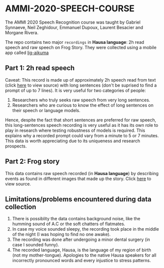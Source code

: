 # AMMI-2020-SPEECH-COURSE
The AMMI 2020 Speech Recognition course was taught by Gabriel Synnaeve, Neil Zeghidour, Emmanuel Dupoux, Laurent Besacier and Morgane Rivera.

The repo contains two major `recordings` in **Hausa language**: 2h read speech and raw speech on Frog Story. They were collected using a mobile app called [lig-aikuma](https://lig-aikuma.imag.fr/download/)
## Part 1: 2h read speech
Caveat: This record is made up of approximately 2h speech read from text (click [here](https://github.com/afrisauti/hausa_text_corpus) to view source) with long sentences (don't be suprised to find a prompt of up to 7 lines). It is very useful for two categories of people:
1. Researchers who truly seeks raw speech from very long sentences.
2. Researchers who are curious to know the effect of long sentences on their speech or language models.

Hence, despite the fact that short sentences are preferred for raw speech, this long-sentences speech recording is very useful as it has its own role to play in research where testing robustness of models is required. This explains why a recorded prompt could vary from a minute to 5 or 7 minutes. This data is worth appreciating due to its uniqueness and research prospects.
## Part 2: Frog story
This data contains raw speech recorded (in **Hausa language**) by describing events as found in different images that made up the story. Click [here](https://lig-aikuma.imag.fr/wp-content/uploads/2018/07/FrogStory.zip) to view source.
## Limitations/problems encountered during data collection
1. There is possiblity the data contains background noise, like the humming sound of A.C or the soft chatters of flatmates.
2. In case my voice sounded sleepy, the recording took place in the middle of the night (I was hoping to find no one awake).
3. The recording was done after undergoing a minor dental surgery (in case I sounded funny).
4. The recorded language, Hausa, is the language of my region of birth (not my mother-tongue). Apologies to the native Hausa speakers for all incorrectly pronounced words and every injustice to stress patterns.
